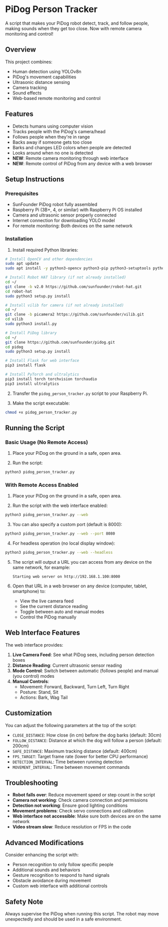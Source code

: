 # PiDog Person Tracker

A script that makes your PiDog robot detect, track, and follow people, making sounds when they get too close. Now with remote camera monitoring and control!

## Overview

This project combines:
- Human detection using YOLOv8n
- PiDog's movement capabilities 
- Ultrasonic distance sensing
- Camera tracking
- Sound effects
- Web-based remote monitoring and control

## Features

- Detects humans using computer vision
- Tracks people with the PiDog's camera/head
- Follows people when they're in range
- Backs away if someone gets too close
- Barks and changes LED colors when people are detected
- Looks around when no one is detected
- **NEW**: Remote camera monitoring through web interface
- **NEW**: Remote control of PiDog from any device with a web browser

## Setup Instructions

### Prerequisites

- SunFounder PiDog robot fully assembled
- Raspberry Pi (3B+, 4, or similar) with Raspberry Pi OS installed
- Camera and ultrasonic sensor properly connected
- Internet connection for downloading YOLO model
- For remote monitoring: Both devices on the same network

### Installation

1. Install required Python libraries:

```bash
# Install OpenCV and other dependencies
sudo apt update
sudo apt install -y python3-opencv python3-pip python3-setuptools python3-smbus

# Install Robot HAT library (if not already installed)
cd ~/
git clone -b v2.0 https://github.com/sunfounder/robot-hat.git
cd robot-hat
sudo python3 setup.py install

# Install vilib for camera (if not already installed)
cd ~/
git clone -b picamera2 https://github.com/sunfounder/vilib.git
cd vilib
sudo python3 install.py

# Install PiDog library
cd ~/
git clone https://github.com/sunfounder/pidog.git
cd pidog
sudo python3 setup.py install

# Install Flask for web interface
pip3 install flask

# Install PyTorch and ultralytics
pip3 install torch torchvision torchaudio
pip3 install ultralytics
```

2. Transfer the `pidog_person_tracker.py` script to your Raspberry Pi.

3. Make the script executable:

```bash
chmod +x pidog_person_tracker.py
```

## Running the Script

### Basic Usage (No Remote Access)

1. Place your PiDog on the ground in a safe, open area.

2. Run the script:

```bash
python3 pidog_person_tracker.py
```

### With Remote Access Enabled

1. Place your PiDog on the ground in a safe, open area.

2. Run the script with the web interface enabled:

```bash
python3 pidog_person_tracker.py --web
```

3. You can also specify a custom port (default is 8000):

```bash
python3 pidog_person_tracker.py --web --port 8080
```

4. For headless operation (no local display window):

```bash
python3 pidog_person_tracker.py --web --headless
```

5. The script will output a URL you can access from any device on the same network, for example:
   ```
   Starting web server on http://192.168.1.100:8000
   ```

6. Open that URL in a web browser on any device (computer, tablet, smartphone) to:
   - View the live camera feed
   - See the current distance reading
   - Toggle between auto and manual modes
   - Control the PiDog manually

## Web Interface Features

The web interface provides:

1. **Live Camera Feed**: See what PiDog sees, including person detection boxes
2. **Distance Reading**: Current ultrasonic sensor reading
3. **Mode Control**: Switch between automatic (follows people) and manual (you control) modes
4. **Manual Controls**:
   - Movement: Forward, Backward, Turn Left, Turn Right
   - Posture: Stand, Sit
   - Actions: Bark, Wag Tail

## Customization

You can adjust the following parameters at the top of the script:

- `CLOSE_DISTANCE`: How close (in cm) before the dog barks (default: 30cm)
- `FOLLOW_DISTANCE`: Distance at which the dog will follow a person (default: 200cm)
- `SAFE_DISTANCE`: Maximum tracking distance (default: 400cm)
- `FPS_TARGET`: Target frame rate (lower for better CPU performance)
- `DETECTION_INTERVAL`: Time between running detection
- `MOVEMENT_INTERVAL`: Time between movement commands

## Troubleshooting

- **Robot falls over**: Reduce movement speed or step count in the script
- **Camera not working**: Check camera connection and permissions
- **Detection not working**: Ensure good lighting conditions
- **Movement problems**: Check servo connections and calibration
- **Web interface not accessible**: Make sure both devices are on the same network
- **Video stream slow**: Reduce resolution or FPS in the code

## Advanced Modifications

Consider enhancing the script with:

- Person recognition to only follow specific people
- Additional sounds and behaviors
- Gesture recognition to respond to hand signals
- Obstacle avoidance during movement
- Custom web interface with additional controls

## Safety Note

Always supervise the PiDog when running this script. The robot may move unexpectedly and should be used in a safe environment. 